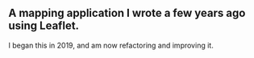 ## A mapping application I wrote a few years ago using Leaflet.

I began this in 2019, and am now refactoring and improving it.

